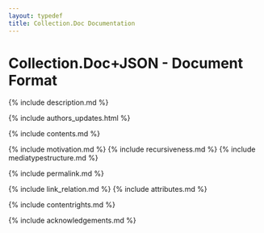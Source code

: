 ```yaml
---
layout: typedef
title: Collection.Doc Documentation
---
```


# Collection.Doc+JSON - Document Format

{% include description.md %}

{% include authors_updates.html %}

{% include contents.md %}

{% include motivation.md %}
{% include recursiveness.md %}
{% include mediatypestructure.md %}

{% include permalink.md %}

{% include link_relation.md %}
{% include attributes.md %}

{% include contentrights.md %}

{% include acknowledgements.md %}